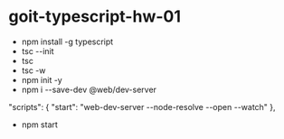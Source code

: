 # goit-typescript-hw-01

- npm install -g typescript
- tsc --init
- tsc
- tsc -w
- npm init -y
- npm i --save-dev @web/dev-server

"scripts": { "start": "web-dev-server --node-resolve --open --watch" },

- npm start
